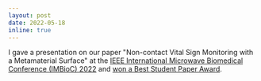 ```yaml
---
layout: post
date: 2022-05-18
inline: true
---
```


I gave a presentation on our paper "Non-contact Vital Sign Monitoring with a Metamaterial Surface" at the [IEEE International Microwave Biomedical Conference (IMBioC) 2022](http://www.nusri.cn/imbioc2022/) and [won a Best Student Paper Award](/assets/pdf/Best_Student_Paper_Second_SPC17.pdf).
